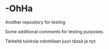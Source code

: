 # -OhHa
Another repository for testing

Some additional comments for testing purposes. 

Tärkeitä tuloksia odotellaan juuri tässä ja nyt.

